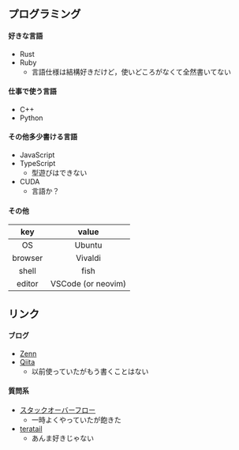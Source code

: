 ## プログラミング

#### 好きな言語
- Rust
- Ruby
  - 言語仕様は結構好きだけど，使いどころがなくて全然書いてない
  
#### 仕事で使う言語
- C++
- Python

#### その他多少書ける言語
- JavaScript
- TypeScript
  - 型遊びはできない
- CUDA
  - 言語か？

#### その他

|key    |value             |
|:-----:|:----------------:|
|OS     |Ubuntu            |
|browser|Vivaldi           |
|shell  |fish              |
|editor |VSCode (or neovim)|

## リンク

#### ブログ
- [Zenn](https://zenn.dev/eduidl)
- [Qiita](https://qiita.com/eduidl)
  - 以前使っていたがもう書くことはない

#### 質問系
- [スタックオーバーフロー](https://ja.stackoverflow.com/users/36544/eduidl)
  - 一時よくやっていたが飽きた
- [teratail](https://teratail.com/users/eduidl)
  - あんま好きじゃない
